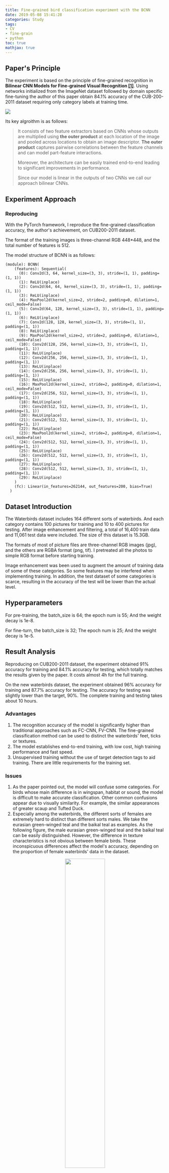 ```yaml
---
title: Fine-grained bird classification experiment with the BCNN
date: 2019-05-08 15:41:28
categories: Study
tags:
- CV
- fine-grain
- python
toc: true
mathjax: true
---
```


## Paper's Principle

The experiment is based on the principle of fine-grained recognition in **Bilinear CNN Models for Fine-grained Visual Recognition [[1]](#1)**. Using networks initialized from the ImageNet dataset followed by domain specific fine-tuning the author of this paper obtain 84.1% accuracy of the CUB-200-2011 dataset requiring only category labels at training time. 

<img src="https://raw.githubusercontent.com/zolars/typora-user-images/master/20190719090610.jpg"/>

<!--more-->

Its key algroithm is as follows:

> It consists of two feature extractors based on CNNs whose outputs are multiplied using **the outer product** at each location of the image and pooled across locations to obtain an image descriptor. **The outer product** captures pairwise correlations between the feature channels and can model part-feature interactions.
>
> Moreover, the architecture can be easily trained end-to-end leading to significant improvements in performance.
> 
> Since our model is linear in the outputs of two CNNs we call our approach bilinear CNNs.

## Experiment Approach

### Reproducing

With the PyTorch framework, I reproduce the fine-grained classification accuracy, the author's achievement, on CUB200-2011 dataset.

The format of the training images is three-channel RGB 448*448, and the total number of features is 512.

The model structure of BCNN is as follows:

```
(module): BCNN(
    (features): Sequential(
      (0): Conv2d(3, 64, kernel_size=(3, 3), stride=(1, 1), padding=(1, 1))
      (1): ReLU(inplace)
      (2): Conv2d(64, 64, kernel_size=(3, 3), stride=(1, 1), padding=(1, 1))
      (3): ReLU(inplace)
      (4): MaxPool2d(kernel_size=2, stride=2, padding=0, dilation=1, ceil_mode=False)
      (5): Conv2d(64, 128, kernel_size=(3, 3), stride=(1, 1), padding=(1, 1))
      (6): ReLU(inplace)
      (7): Conv2d(128, 128, kernel_size=(3, 3), stride=(1, 1), padding=(1, 1))
      (8): ReLU(inplace)
      (9): MaxPool2d(kernel_size=2, stride=2, padding=0, dilation=1, ceil_mode=False)
      (10): Conv2d(128, 256, kernel_size=(3, 3), stride=(1, 1), padding=(1, 1))
      (11): ReLU(inplace)
      (12): Conv2d(256, 256, kernel_size=(3, 3), stride=(1, 1), padding=(1, 1))
      (13): ReLU(inplace)
      (14): Conv2d(256, 256, kernel_size=(3, 3), stride=(1, 1), padding=(1, 1))
      (15): ReLU(inplace)
      (16): MaxPool2d(kernel_size=2, stride=2, padding=0, dilation=1, ceil_mode=False)
      (17): Conv2d(256, 512, kernel_size=(3, 3), stride=(1, 1), padding=(1, 1))
      (18): ReLU(inplace)
      (19): Conv2d(512, 512, kernel_size=(3, 3), stride=(1, 1), padding=(1, 1))
      (20): ReLU(inplace)
      (21): Conv2d(512, 512, kernel_size=(3, 3), stride=(1, 1), padding=(1, 1))
      (22): ReLU(inplace)
      (23): MaxPool2d(kernel_size=2, stride=2, padding=0, dilation=1, ceil_mode=False)
      (24): Conv2d(512, 512, kernel_size=(3, 3), stride=(1, 1), padding=(1, 1))
      (25): ReLU(inplace)
      (26): Conv2d(512, 512, kernel_size=(3, 3), stride=(1, 1), padding=(1, 1))
      (27): ReLU(inplace)
      (28): Conv2d(512, 512, kernel_size=(3, 3), stride=(1, 1), padding=(1, 1))
      (29): ReLU(inplace)
    )
    (fc): Linear(in_features=262144, out_features=200, bias=True)
  )
```

## Dataset Introduction

The Waterbirds dataset includes 164 different sorts of waterbirds. And each category contains 100 pictures for training and 10 to 400 pictures for testing. After image enhancement and filtering, a total of 16,400 train data and 11,061 test data were included. The size of this dataset is 15.3GB.

The formats of most of picture files are three-channel RGB images (jpg), and the others are RGBA format (png, tif). I pretreated all the photos to simple RGB format before starting training.

Image enhancement was been used to augment the amount of training data of some of these categories. So some features may be interfered when implementing training. In addition, the test dataset of some categories is scarce, resulting in the accuracy of the test will be lower than the actual level.

## Hyperparameters

For pre-training, the batch_size is 64; the epoch num is 55; And the weight decay is 1e-8.

For fine-turn, the batch_size is 32; The epoch num is 25; And the weight decay is 1e-5.

## Result Analysis

Reproducing on CUB200-2011 dataset, the experiment obtained 91% accuracy for training and 84.1% accuracy for testing, which totally matches the results given by the paper. It costs almost 4h for the full training.

On the new waterbirds dataset, the experiment obtained 96% accuracy for training and 87.7% accuracy for testing. The accuracy for testing was slightly lower than the target, 90%. The complete training and testing takes about 10 hours.

### Advantages

1. The recognition accuracy of the model is significantly higher than traditional approaches such as FC-CNN, FV-CNN. The fine-grained classification method can be used to distinct the waterbirds' feet, ticks or textures.
2. The model establishes end-to-end training, with low cost, high training performance and fast speed.
3. Unsupervised training without the use of target detection tags to aid training. There are little requirements for the training set.

### Issues

1. As the paper pointed out, the model will confuse some categories. For birds whose main difference is in wingspan, habitat or sound, the model is difficult to make accurate classification. Other common confusions appear due to visually similarity. For example, the similar appearances of greater scaup and Tufted Duck.
2. Especially among the waterbirds, the different sorts of females are extremely hard to distinct than different sorts males. We take the eurasian green-winged teal and the baikal teal as examples. As the following figure, the male eurasian green-winged teal and the baikal teal can be easily distinguished. However, the difference in texture characteristics is not obvious between female birds. These inconspicuous differences affect the model's accuracy, depending on the proportion of female waterbirds' data in the dataset.

<div align="center"><img src="https://raw.githubusercontent.com/zolars/typora-user-images/master/20190719090609.jpg" width="50%"/></div>

<p align="center">figure1. the male and female eurasian green-winged teal (Anas crecca)</p>

<div align="center"><img src="https://raw.githubusercontent.com/zolars/typora-user-images/master/20190719090608.jpg" width="50%"/></div>

<p align="center">figure2. the male and female baikal teal (Sibirionetta formosa)</p>

3. Lack on typical feature or the scarce data quantity makes the judgment of the model difficult. Such as the misrecognition between Phalacrocorax carbo and Phalacrocorax pelagicus.

## Optimization Target

1. Noticing that deploying the model costs too many time, the next goal is to realize the feasible and high-quality method to reduce time cost on rebuilding the model. When using the model to identify birds, can the model instance be kept in memory once completely loaded?
2. For the second issue above, I suppose to classify the male and female data. The male birds and female birds are also considered as two types during training. Extracting their feature points separately will significantly improve the recognition accuracy of the model.
3. Call for additional size of dataset in specific categories. <div id='1'></div>

> ## Reference
>
> 1. Lin, Tsung-Yu, Aruni RoyChowdhury, and Subhransu Maji. "Bilinear cnn models for fine-grained visual recognition." Proceedings of the IEEE international conference on computer vision. 2015.